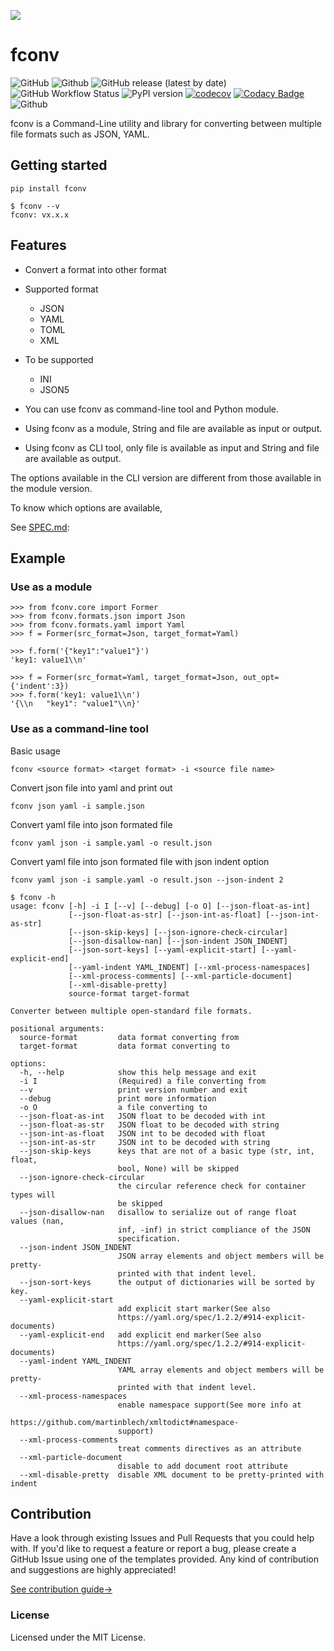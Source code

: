 
![](https://drive.google.com/uc?export=view&id=1qFjfwcWq-C5AY16V916zyz2eYmioWmWX)

# fconv

![GitHub](https://img.shields.io/github/license/wf001/fconv)
![Github](https://img.shields.io/static/v1?label=fconv&message=for%20Terminal&color=FA9BFA)
![GitHub release (latest by date)](https://img.shields.io/pypi/v/fconv)
![GitHub Workflow Status](https://img.shields.io/github/actions/workflow/status/wf001/fconv/python.yaml?branch=master)
![PyPI version](https://img.shields.io/pypi/pyversions/fconv)
[![codecov](https://codecov.io/gh/wf001/fconv/branch/master/graph/badge.svg?token=2WQLCPD4AJ)](https://codecov.io/gh/wf001/fconv)
[![Codacy Badge](https://app.codacy.com/project/badge/Grade/7a703111e4ec4ccd81b1e6ce67f8b335)](https://www.codacy.com/gh/wf001/fconv/dashboard?utm_source=github.com&amp;utm_medium=referral&amp;utm_content=wf001/fconv&amp;utm_campaign=Badge_Grade)
![Github](https://img.shields.io/static/v1?label=code%20style&message=black&color=222222)


fconv is a Command-Line utility and library for converting between multiple file formats such as JSON, YAML.

## Getting started
```
pip install fconv
```

```
$ fconv --v
fconv: vx.x.x
```

## Features
- Convert a format into other format

- Supported format 
	- JSON
	- YAML
	- TOML
	- XML

- To be supported
	- INI
	- JSON5

- You can use fconv as command-line tool and Python module.

- Using fconv as a module, String and file are available as input or output.

- Using fconv as CLI tool, only file is available as input and String and file are available as output.

The options available in the CLI version are different from those available in the module version.

To know which options are available,

See [SPEC.md](https://github.com/wf001/fconv/blob/master/SPEC.md):

## Example
### Use as a module
```
>>> from fconv.core import Former
>>> from fconv.formats.json import Json
>>> from fconv.formats.yaml import Yaml
>>> f = Former(src_format=Json, target_format=Yaml)

>>> f.form('{"key1":"value1"}')
'key1: value1\\n'

>>> f = Former(src_format=Yaml, target_format=Json, out_opt={'indent':3})
>>> f.form('key1: value1\\n')
'{\\n   "key1": "value1"\\n}'
```

### Use as a command-line tool
Basic usage
```
fconv <source format> <target format> -i <source file name>
```

Convert json file into yaml and print out
```
fconv json yaml -i sample.json
```

Convert yaml file into json formated file
```
fconv yaml json -i sample.yaml -o result.json
```

Convert yaml file into json formated file with json indent option
```
fconv yaml json -i sample.yaml -o result.json --json-indent 2
```

```
$ fconv -h
usage: fconv [-h] -i I [--v] [--debug] [-o O] [--json-float-as-int]
             [--json-float-as-str] [--json-int-as-float] [--json-int-as-str]
             [--json-skip-keys] [--json-ignore-check-circular]
             [--json-disallow-nan] [--json-indent JSON_INDENT]
             [--json-sort-keys] [--yaml-explicit-start] [--yaml-explicit-end]
             [--yaml-indent YAML_INDENT] [--xml-process-namespaces]
             [--xml-process-comments] [--xml-particle-document]
             [--xml-disable-pretty]
             source-format target-format

Converter between multiple open-standard file formats.

positional arguments:
  source-format         data format converting from
  target-format         data format converting to

options:
  -h, --help            show this help message and exit
  -i I                  (Required) a file converting from
  --v                   print version number and exit
  --debug               print more information
  -o O                  a file converting to
  --json-float-as-int   JSON float to be decoded with int
  --json-float-as-str   JSON float to be decoded with string
  --json-int-as-float   JSON int to be decoded with float
  --json-int-as-str     JSON int to be decoded with string
  --json-skip-keys      keys that are not of a basic type (str, int, float,
                        bool, None) will be skipped
  --json-ignore-check-circular
                        the circular reference check for container types will
                        be skipped
  --json-disallow-nan   disallow to serialize out of range float values (nan,
                        inf, -inf) in strict compliance of the JSON
                        specification.
  --json-indent JSON_INDENT
                        JSON array elements and object members will be pretty-
                        printed with that indent level.
  --json-sort-keys      the output of dictionaries will be sorted by key.
  --yaml-explicit-start
                        add explicit start marker(See also
                        https://yaml.org/spec/1.2.2/#914-explicit-documents)
  --yaml-explicit-end   add explicit end marker(See also
                        https://yaml.org/spec/1.2.2/#914-explicit-documents)
  --yaml-indent YAML_INDENT
                        YAML array elements and object members will be pretty-
                        printed with that indent level.
  --xml-process-namespaces
                        enable namespace support(See more info at
                        https://github.com/martinblech/xmltodict#namespace-
                        support)
  --xml-process-comments
                        treat comments directives as an attribute
  --xml-particle-document
                        disable to add document root attribute
  --xml-disable-pretty  disable XML document to be pretty-printed with indent

```

## Contribution
Have a look through existing Issues and Pull Requests that you could help with. If you'd like to request a feature or report a bug, please create a GitHub Issue using one of the templates provided. Any kind of contribution and suggestions are highly appreciated!

[See contribution guide->](https://github.com/wf001/fconv/blob/master/CONTRIBUTING.md)


### License
Licensed under the MIT License.


